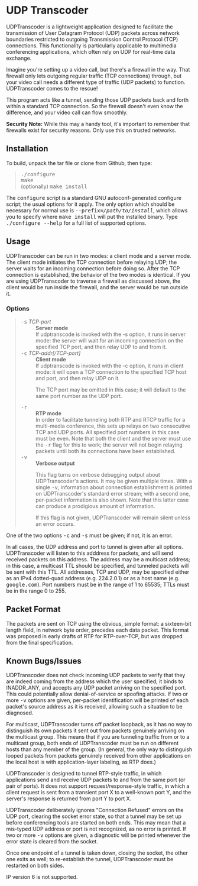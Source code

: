 # UDP Transcoder

UDPTranscoder is a lightweight application designed to facilitate the transmission 
of User Datagram Protocol (UDP) packets across network boundaries restricted to 
outgoing Transmission Control Protocol (TCP) connections. This functionality is 
particularly applicable to multimedia conferencing applications, which often rely
on UDP for real-time data exchange.

Imagine you're setting up a video call, but there's a  firewall in the way. 
That firewall only lets outgoing regular traffic (TCP connections) through, 
but your video call needs a different type of traffic (UDP packets) to function. 
UDPTranscoder comes to the rescue!

This program acts like a tunnel, sending those UDP packets back and forth within 
a standard TCP connection. So the firewall doesn't even know the difference, and 
your video call can flow smoothly.

**Security Note:** While this may a handy tool, it's important to remember that firewalls 
exist for security reasons. Only use this on trusted networks.

<h2>Installation</h2>

<p>To build, unpack the tar file or clone from Github, then type:</p>
<blockquote>
<p><samp>./configure</samp><br />
<samp>make</samp><br />
(optionally) <samp>make install</samp></p>
</blockquote>

<p>The <samp>configure</samp> script is a standard GNU autoconf-generated
configure script; the usual options for it apply.  The only option which 
should be necessary for normal use is
<samp>--prefix=<i>/path/to/install</i></samp>, which allows you to specify
where <samp>make install</samp> will put the installed binary.  Type
<samp>./configure --help</samp> for a full list of supported options.</p>


<h2>Usage</h2>
<p>UDPTranscoder can be run in two modes: a client mode and a server mode.  The
client mode initiates the TCP connection before relaying UDP; the server
waits for an incoming connection before doing so.  After the TCP connection
is established, the behavior of the two modes is identical.  If you are
using UDPTranscoder to traverse a firewall as discussed above, the client would
be run inside the firewall, and the server would be run outside it.</p>

<h3>Options</h3>
<blockquote>
<dl>
<dt><samp>-s</samp> <i>TCP-port</i></dt>
<dd><b>Server mode</b><br />
If udptranscode is invoked with the -s option, it runs in server mode: the
server will wait for an incoming connection on the specified TCP port, and
then relay UDP to and from it.</dd>
<dt><samp>-c</samp> <i>TCP-addr[/TCP-port]</i></dt>
<dd><b>Client mode</b><br />
If udptranscode is invoked with the -c option, it runs in client mode: it
will open a TCP connection to the specified TCP host and port, and then
relay UDP on it.
<p>The TCP port may be omitted in this case; it will default to the same
port number as the UDP port.</p></dd>
<dt><samp>-r</samp></dt>
<dd><b>RTP mode</b><br />
In order to facilitate tunneling both RTP and RTCP traffic for a
multi-media conference, this sets up relays on two consecutive TCP and UDP
ports.  All specified port numbers in this case must be even.  Note that
both the client and the server must use the <samp>-r</samp> flag for this to
work; the server will not begin relaying packets until both its connections
have been established.</dd>
<dt><samp>-v</samp></dt>
<dd><b>Verbose output</b><br />
<p>This flag turns on verbose debugging output about UDPTranscoder's actions.
It may be given multiple times.  With a single <samp>-v</samp>,
information about connection establishment is printed on UDPTranscoder's
standard error stream; with a second one, per-packet information is also
shown.  Note that this latter case can produce a prodigious amount of
information.</p>
<p>If this flag is not given, UDPTranscoder will remain silent unless an
error occurs.</p></dd>
</dl>
</blockquote>

<p>One of the two options <samp>-c</samp> and <samp>-s</samp> must be
given; if not, it is an error.</p>

<p>In all cases, the UDP address and port to tunnel is given after all
options.  UDPTranscoder will listen to this adddress for packets, and will send
received packets on this address.  The address may be a multicast address;
in this case, a multicast TTL should be specified, and tunneled packets will
be sent with this TTL.  All addresses, TCP and UDP, may be specified either
as an IPv4 dotted-quad address (e.g. 224.2.0.1) or as a host name
(e.g. <samp>google.com</samp>).  Port numbers must be in the
range of 1 to 65535; TTLs must be in the range 0 to 255.</p>

<h2>Packet Format</h2>
<p>The packets are sent on TCP using the obvious, simple format: a sixteen-bit
length field, in network byte order, precedes each data packet.  This
format was proposed in early drafts of RTP for RTP-over-TCP, but was dropped
from the final specification.</p>

<h2>Known Bugs/Issues</h2>
<p>UDPTranscoder does not check incoming UDP packets to verify that they are
indeed coming from the address which the user specified; it binds to
INADDR_ANY, and accepts any UDP packet arriving on the specified port.  This
could potentially allow denial-of-service or spoofing attacks.  If two or
more <samp>-v</samp> options are given, per-packet identification will be
printed of each packet's source address as it is received, allowing such a
situation to be diagnosed.</p>

<p>For multicast, UDPTranscoder turns off packet loopback, as it has no way to
distinguish its own packets it sent out from packets genuinely arriving on
the multicast group.  This means that if you are tunneling traffic from or
to a multicast group, both ends of UDPTranscoder must be run on different hosts
than any member of the group.  (In general, the only way to distinguish
looped packets from packets genuinely received from other applications on
the local host is with application-layer labeling, as RTP does.)</p>

<p>UDPTranscoder is designed to tunnel RTP-style traffic, in which applications
send and receive UDP packets to and from the same port (or pair of ports).
It does not support request/response-style traffic, in which a client
request is sent from a transient port X to a well-known port Y, and the
server's response is returned from port Y to port X.</p>

<p>UDPTranscoder deliberately ignores "Connection Refused" errors on the UDP
port, clearing the socket error state, so that a tunnel may be set up before
conferencing tools are started on both ends.  This may mean that a mis-typed
UDP address or port is not recognized, as no error is printed.  If two or
more <samp>-v</samp> options are given, a diagnostic will be printed
whenever the error state is cleared from the socket.</p>

<p>Once one endpoint of a tunnel is taken down, closing the socket, the
other one exits as well; to re-establish the tunnel, UDPTranscoder must be
restarted on both sides.</p>

<p>IP version 6 is not supported.</p>
